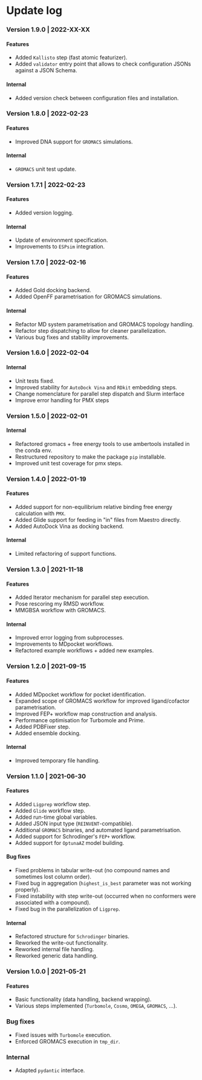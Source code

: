 # Update log

### Version 1.9.0 | 2022-XX-XX
#### Features
- Added `Kallisto` step (fast atomic featurizer).
- Added `validator` entry point that allows to check configuration JSONs against a JSON Schema.
#### Internal
- Added version check between configuration files and installation.

### Version 1.8.0 | 2022-02-23
#### Features
- Improved DNA support for `GROMACS` simulations.
#### Internal
- `GROMACS` unit test update.

### Version 1.7.1 | 2022-02-23
#### Features
- Added version logging.
#### Internal
- Update of environment specification.
- Improvements to `ESPsim` integration.

### Version 1.7.0 | 2022-02-16
#### Features
- Added Gold docking backend.
- Added OpenFF parametrisation for GROMACS simulations.
#### Internal
- Refactor MD system parametrisation and GROMACS topology handling.
- Refactor step dispatching to allow for cleaner parallelization.
- Various bug fixes and stability improvements.

### Version 1.6.0 | 2022-02-04
#### Internal
- Unit tests fixed.
- Improved stability for `AutoDock Vina` and `RDkit` embedding steps.
- Change nomenclature for parallel step dispatch and Slurm interface
- Improve error handling for PMX steps

### Version 1.5.0 | 2022-02-01
#### Internal
- Refactored gromacs + free energy tools to use ambertools installed in the conda env.
- Restructured repository to make the package `pip` installable.
- Improved unit test coverage for pmx steps.

### Version 1.4.0 | 2022-01-19
#### Features
- Added support for non-equilibrium relative binding free energy calculation with `PMX`.
- Added Glide support for feeding in "in" files from Maestro directly.
- Added AutoDock Vina as docking backend.

#### Internal
- Limited refactoring of support functions.

### Version 1.3.0 | 2021-11-18
#### Features
- Added Iterator mechanism for parallel step execution.
- Pose rescoring my RMSD workflow.
- MMGBSA workflow with GROMACS.

#### Internal
- Improved error logging from subprocesses.
- Improvements to MDpocket workflows.
- Refactored example workflows + added new examples.

### Version 1.2.0 | 2021-09-15
#### Features
- Added MDpocket workflow for pocket identification.
- Expanded scope of GROMACS workflow for improved ligand/cofactor parametrisation.
- Improved FEP+ workflow map construction and analysis.
- Performance optimisation for Turbomole and Prime.
- Added PDBFixer step.
- Added ensemble docking.

#### Internal
- Improved temporary file handling.

### Version 1.1.0 | 2021-06-30
#### Features
- Added `Ligprep` workflow step.
- Added `Glide` workflow step.
- Added run-time global variables.
- Added JSON input type (`REINVENT`-compatible).
- Additional `GROMACS` binaries, and automated ligand parametrisation.
- Added support for Schrodinger's `FEP+` workflow.
- Added support for `OptunaAZ` model building.

#### Bug fixes
- Fixed problems in tabular write-out (no compound names and sometimes lost column order).
- Fixed bug in aggregation (`highest_is_best` parameter was not working properly).
- Fixed instability with step write-out (occurred when no conformers were associated with a compound).
- Fixed bug in the parallelization of `Ligprep`.

#### Internal
- Refactored structure for `Schrodinger` binaries.
- Reworked the write-out functionality.
- Reworked internal file handling.
- Reworked generic data handling.

### Version 1.0.0 | 2021-05-21
#### Features
- Basic functionality (data handling, backend wrapping).
- Various steps implemented (`Turbomole`, `Cosmo`, `OMEGA`, `GROMACS`, ...).

### Bug fixes
- Fixed issues with `Turbomole` execution.
- Enforced GROMACS execution in `tmp_dir`.

### Internal
- Adapted `pydantic` interface.

